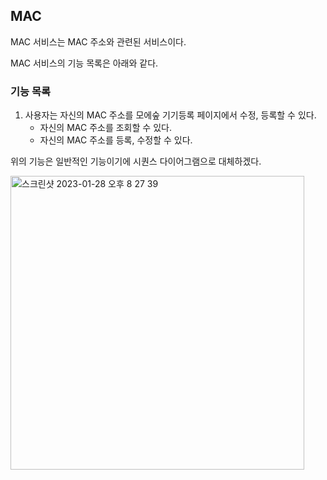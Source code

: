 ## MAC

MAC 서비스는 MAC 주소와 관련된 서비스이다.

MAC 서비스의 기능 목록은 아래와 같다.

### 기능 목록

1. 사용자는 자신의 MAC 주소를 모에숲 기기등록 페이지에서 수정, 등록할 수 있다.
    + 자신의 MAC 주소를 조회할 수 있다.
    + 자신의 MAC 주소를 등록, 수정할 수 있다.



위의 기능은 일반적인 기능이기에 시퀀스 다이어그램으로 대체하겠다.

<img width="470" alt="스크린샷 2023-01-28 오후 8 27 39" src="https://user-images.githubusercontent.com/102807742/215264027-880575f5-c9de-4fcf-ae21-b2271ee57e38.png">